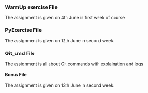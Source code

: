<h3>WarmUp exercise File</h3>
<p> The assignment is given on 4th June in first week of course</p>

<h3>PyExercise File</h3>
<p> The assignment is given on 12th June in second week. </p>

<h3>Git_cmd File</h3>
<p> The assignment is all about Git commands with explaination and logs </p>

<h4>Bonus File</h3>
<p> The assignment is given on 13th June in second week.  </p>



